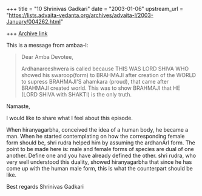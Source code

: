 +++
title = "10 Shrinivas Gadkari"
date = "2003-01-06"
upstream_url = "https://lists.advaita-vedanta.org/archives/advaita-l/2003-January/004262.html"

+++
[Archive link](https://lists.advaita-vedanta.org/archives/advaita-l/2003-January/004262.html)

This is a message from ambaa-l:

> Dear Amba Devotee,
>
> Ardhanareeshwera is called because THIS WAS LORD SHIVA
> WHO showed his swaroop(form) to BRAHMAJI after
> creation of the WORLD to supress BRAHMAJI'S ahamkara
> (proud), that came after BRAHMAJI created world.
> This was to show BRAHMAJI that HE (LORD SHIVA with
> SHAKTI) is the only truth.
>

Namaste,

I would like to share what I feel about this episode.

When hiranyagarbha, conceived the idea of a human body,
he became a man. When he started contemplating on how the
corresponding female form should be, shri rudra helped
him by assuming the ardhanArI form. The point to be made
here is: male and female forms of species are dual of one
another. Define one and you have already defined the
other. shri rudra, who very well understood this duality,
showed hiranyagarbha that since he has come up with the
human male form, this is what the counterpart should be like.

Best regards
Shrinivas Gadkari

